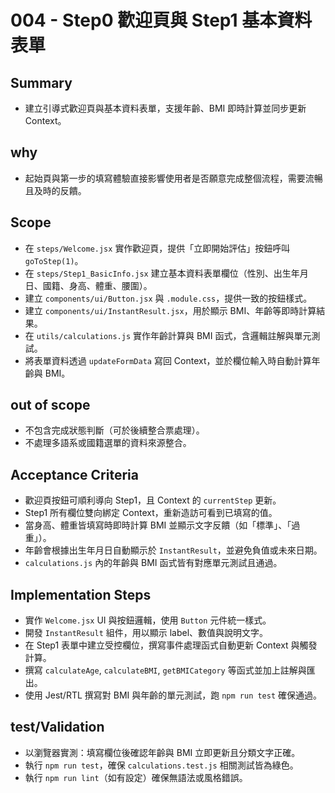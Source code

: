 # 004 - Step0 歡迎頁與 Step1 基本資料表單

## Summary
- 建立引導式歡迎頁與基本資料表單，支援年齡、BMI 即時計算並同步更新 Context。

## why
- 起始頁與第一步的填寫體驗直接影響使用者是否願意完成整個流程，需要流暢且及時的反饋。

## Scope
- 在 `steps/Welcome.jsx` 實作歡迎頁，提供「立即開始評估」按鈕呼叫 `goToStep(1)`。
- 在 `steps/Step1_BasicInfo.jsx` 建立基本資料表單欄位（性別、出生年月日、國籍、身高、體重、腰圍）。
- 建立 `components/ui/Button.jsx` 與 `.module.css`，提供一致的按鈕樣式。
- 建立 `components/ui/InstantResult.jsx`，用於顯示 BMI、年齡等即時計算結果。
- 在 `utils/calculations.js` 實作年齡計算與 BMI 函式，含邏輯註解與單元測試。
- 將表單資料透過 `updateFormData` 寫回 Context，並於欄位輸入時自動計算年齡與 BMI。

## out of scope
- 不包含完成狀態判斷（可於後續整合票處理）。
- 不處理多語系或國籍選單的資料來源整合。

## Acceptance Criteria
- 歡迎頁按鈕可順利導向 Step1，且 Context 的 `currentStep` 更新。
- Step1 所有欄位雙向綁定 Context，重新造訪可看到已填寫的值。
- 當身高、體重皆填寫時即時計算 BMI 並顯示文字反饋（如「標準」、「過重」）。
- 年齡會根據出生年月日自動顯示於 `InstantResult`，並避免負值或未來日期。
- `calculations.js` 內的年齡與 BMI 函式皆有對應單元測試且通過。

## Implementation Steps
- 實作 `Welcome.jsx` UI 與按鈕邏輯，使用 `Button` 元件統一樣式。
- 開發 `InstantResult` 組件，用以顯示 label、數值與說明文字。
- 在 Step1 表單中建立受控欄位，撰寫事件處理函式自動更新 Context 與觸發計算。
- 撰寫 `calculateAge`, `calculateBMI`, `getBMICategory` 等函式並加上註解與匯出。
- 使用 Jest/RTL 撰寫對 BMI 與年齡的單元測試，跑 `npm run test` 確保通過。

## test/Validation
- 以瀏覽器實測：填寫欄位後確認年齡與 BMI 立即更新且分類文字正確。
- 執行 `npm run test`，確保 `calculations.test.js` 相關測試皆為綠色。
- 執行 `npm run lint`（如有設定）確保無語法或風格錯誤。
